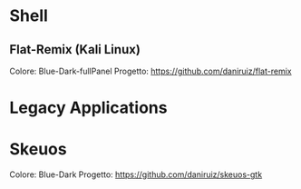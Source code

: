 
# Shell

## Flat-Remix (Kali Linux)
Colore: Blue-Dark-fullPanel
Progetto: https://github.com/daniruiz/flat-remix

# Legacy Applications

# Skeuos
Colore: Blue-Dark
Progetto: https://github.com/daniruiz/skeuos-gtk
